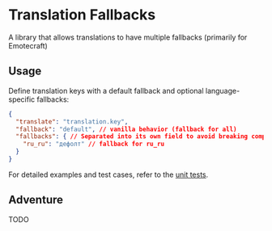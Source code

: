 # Translation Fallbacks
A library that allows translations to have multiple fallbacks (primarily for Emotecraft)

## Usage
Define translation keys with a default fallback and optional language-specific fallbacks:

```json
{
  "translate": "translation.key",
  "fallback": "default", // vanilla behavior (fallback for all)
  "fallbacks": { // Separated into its own field to avoid breaking compatibility with vanilla
    "ru_ru": "дефолт" // fallback for ru_ru
  }
}
```
For detailed examples and test cases, refer to the [unit tests](https://github.com/dima-dencep/TranslationFallbacks/blob/main/fabric/src/test/java/tests/FallbacksTest.java).

## Adventure
TODO
